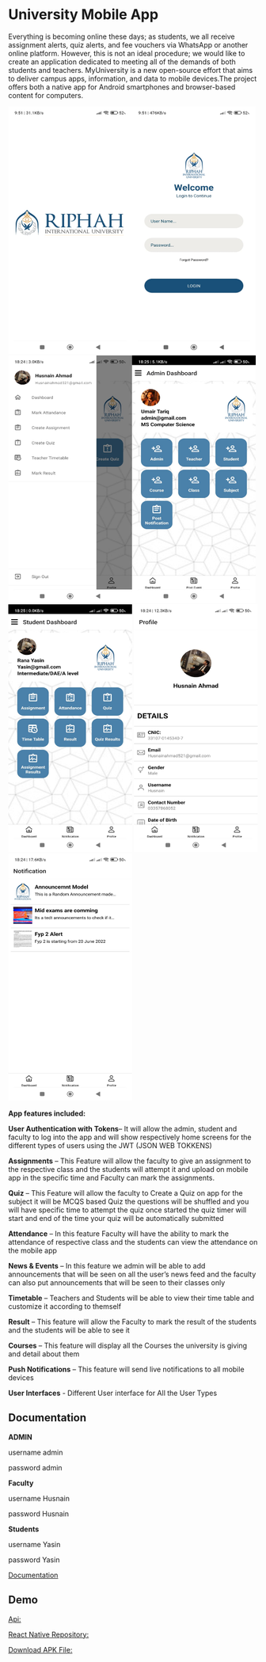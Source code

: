 
# University Mobile App

Everything is becoming online these days; as students, we all receive assignment alerts, 
quiz alerts, and fee vouchers via WhatsApp or another online platform. However, this is 
not an ideal procedure; we would like to create an application dedicated to meeting all of 
the demands of both students and teachers. 
MyUniversity is a new open-source effort that aims to deliver campus apps,
information, and data to mobile devices.The project offers both a native app for Android 
smartphones and browser-based content for computers. 

<img align="left" width="250" height="500" src="https://github.com/CodeTerminator007/UniversityMobileApp/blob/master/bapp/admin-interface/logo/22.jpeg">                                         
<img  width="250" height="500" src="https://github.com/CodeTerminator007/UniversityMobileApp/blob/master/bapp/admin-interface/logo/WhatsApp%20Image%202022-07-25%20at%209.52.01%20AM.jpeg">
<img  width="250" height="500" src="https://github.com/CodeTerminator007/UniversityMobileApp/blob/master/bapp/admin-interface/logo/n1.jpeg"><img  width="250" height="500" src="https://github.com/CodeTerminator007/UniversityMobileApp/blob/master/bapp/admin-interface/logo/n2.jpeg">
<img  width="250" height="500" src="https://github.com/CodeTerminator007/UniversityMobileApp/blob/master/bapp/admin-interface/logo/n3.jpeg">
<img  width="250" height="500" src="https://github.com/CodeTerminator007/UniversityMobileApp/blob/master/bapp/admin-interface/logo/n4.jpeg">
<img  width="250" height="500" src="https://github.com/CodeTerminator007/UniversityMobileApp/blob/master/bapp/admin-interface/logo/n5.jpeg">

**App features included:**

**User Authentication with Tokens**– It will allow the admin, student and faculty 
to log into the app and will show respectively home screens for the different types 
of users using the JWT (JSON WEB TOKKENS)

**Assignments** – This Feature will allow the faculty to give an assignment to the 
respective class and the students will attempt it and upload on mobile app in the specific time and Faculty can mark the assignments.

**Quiz** – This Feature will allow the faculty to Create a Quiz on app for the subject it will be MCQS based Quiz the questions will be shuffled and you will have specific time to attempt the quiz once started the quiz timer will start and end of the time your quiz will be automatically submitted

**Attendance** – In this feature Faculty will have the ability to mark the attendance 
of respective class and the students can view the attendance on the mobile app

**News & Events** – In this feature we admin will be able to add announcements 
that will be seen on all the user’s news feed and the faculty can also put 
announcements that will be seen to their classes only 

**Timetable** – Teachers and Students will be able to view their time table and customize it according to themself 

**Result** – This feature will allow the Faculty to mark the result of the students and 
the students will be able to see it 

**Courses** – This feature will display all the Courses the university is giving and 
detail about them

**Push Notifications** – This feature will send live notifications to all mobile 
devices

**User Interfaces** - Different User interface for All the User Types

## Documentation
**ADMIN**

username admin

password admin


**Faculty**

username Husnain

password Husnain

**Students**

username Yasin

password Yasin


[Documentation](https://drive.google.com/file/d/1_W5ozOmQEjGqJc55Y5pDZ7Ejo7Llsysk/view?usp=sharing)


## Demo

[Api:](http://138.68.181.30:8000/swagger/)

[React Native Repository:](https://github.com/CodeTerminator007/UniversityMobileappFrontend)

[Download APK File:](https://drive.google.com/file/d/1gyPFI9xu0JyxGI9xAGPobB8G4pq-FWfm/view?usp=sharing)
